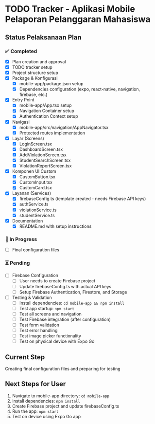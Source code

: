 # TODO Tracker - Aplikasi Mobile Pelaporan Pelanggaran Mahasiswa

## Status Pelaksanaan Plan

### ✅ Completed
- [x] Plan creation and approval
- [x] TODO tracker setup
- [x] Project structure setup
- [x] Package & Konfigurasi
  - [x] mobile-app/package.json setup
  - [x] Dependencies configuration (expo, react-native, navigation, firebase, etc.)
  
- [x] Entry Point
  - [x] mobile-app/App.tsx setup
  - [x] Navigation Container setup
  - [x] Authentication Context setup

- [x] Navigasi
  - [x] mobile-app/src/navigation/AppNavigator.tsx
  - [x] Protected routes implementation

- [x] Layar (Screens)
  - [x] LoginScreen.tsx
  - [x] DashboardScreen.tsx  
  - [x] AddViolationScreen.tsx
  - [x] StudentSearchScreen.tsx
  - [x] ViolationReportScreen.tsx

- [x] Komponen UI Custom
  - [x] CustomButton.tsx
  - [x] CustomInput.tsx
  - [x] CustomCard.tsx

- [x] Layanan (Services)
  - [x] firebaseConfig.ts (template created - needs Firebase API keys)
  - [x] authService.ts
  - [x] violationService.ts
  - [x] studentService.ts

- [x] Documentation
  - [x] README.md with setup instructions

### 🔄 In Progress
- [ ] Final configuration files

### ⏳ Pending
- [ ] Firebase Configuration
  - [ ] User needs to create Firebase project
  - [ ] Update firebaseConfig.ts with actual API keys
  - [ ] Setup Firebase Authentication, Firestore, and Storage

- [ ] Testing & Validation
  - [ ] Install dependencies: `cd mobile-app && npm install`
  - [ ] Test app startup: `npm start`
  - [ ] Test all screens and navigation
  - [ ] Test Firebase integration (after configuration)
  - [ ] Test form validation
  - [ ] Test error handling
  - [ ] Test image picker functionality
  - [ ] Test on physical device with Expo Go

## Current Step
Creating final configuration files and preparing for testing

## Next Steps for User
1. Navigate to mobile-app directory: `cd mobile-app`
2. Install dependencies: `npm install`
3. Create Firebase project and update firebaseConfig.ts
4. Run the app: `npm start`
5. Test on device using Expo Go app
